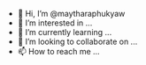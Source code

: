 - 👋 Hi, I’m @maytharaphukyaw
- 👀 I’m interested in ...
- 🌱 I’m currently learning ...
- 💞️ I’m looking to collaborate on ...
- 📫 How to reach me ...

<!---
maytharaphukyaw/maytharaphukyaw is a ✨ special ✨ repository because its `README.md` (this file) appears on your GitHub profile.
You can click the Preview link to take a look at your changes.
--->
